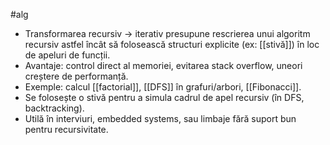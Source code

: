 #alg 
- Transformarea recursiv -> iterativ presupune rescrierea unui algoritm recursiv astfel încât să folosească structuri explicite (ex: [[stivă]]) în loc de apeluri de funcții.
- Avantaje: control direct al memoriei, evitarea stack overflow, uneori creștere de performanță.
- Exemple: calcul [[factorial]], [[DFS]] în grafuri/arbori, [[Fibonacci]].
- Se folosește o stivă pentru a simula cadrul de apel recursiv (în DFS, backtracking).
- Utilă în interviuri, embedded systems, sau limbaje fără suport bun pentru recursivitate.

